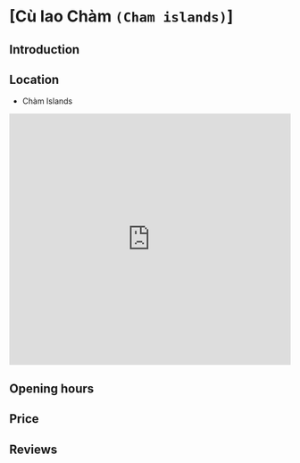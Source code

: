 # [Cù lao Chàm `(Cham islands)`]

## Introduction

## Location

 - Chàm Islands
<div class="map-container">
  <iframe src="https://www.google.com/maps/embed?pb=!1m18!1m12!1m3!1d30689.59695223982!2d108.4914704681877!3d15.950948585040003!2m3!1f0!2f0!3f0!3m2!1i1024!2i768!4f13.1!3m3!1m2!1s0x31426c2d9de37a13%3A0x7a481df43be05eee!2sCh%C3%A0m%20Islands!5e0!3m2!1sen!2s!4v1688231665889!5m2!1sen!2s" width="100%" height="450" style="border:0;" allowfullscreen="" loading="lazy" referrerpolicy="no-referrer-when-downgrade"></iframe>
</div>

## Opening hours

## Price

## Reviews

